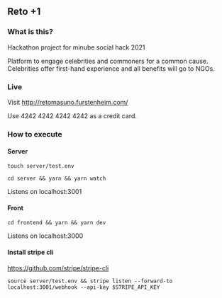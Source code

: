 ## Reto +1

### What is this?

Hackathon project for minube social hack 2021

Platform to engage celebrities and commoners for a common cause. Celebrities offer first-hand experience and all benefits will go to NGOs.

### Live

Visit http://retomasuno.furstenheim.com/

Use 4242 4242 4242 4242 as a credit card.


### How to execute

#### Server

```
touch server/test.env
```

```
cd server && yarn && yarn watch
```

Listens on localhost:3001

#### Front

```
cd frontend && yarn && yarn dev
```

Listens on localhost:3000

#### Install stripe cli 

https://github.com/stripe/stripe-cli

```
source server/test.env && stripe listen --forward-to localhost:3001/webhook --api-key $STRIPE_API_KEY
``` 

